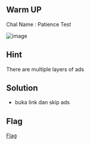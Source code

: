 ## Warm UP
Chal Name : Patience Test

![image](https://user-images.githubusercontent.com/23289982/204453185-e4be5f9c-6b9c-48c8-80ca-38a193468e43.png)

## Hint
There are multiple layers of ads

## Solution
* buka link dan skip ads

## Flag
[Flag](https://skrctf.me/fl4g_R3w4rd_th4nk5_f0r_y0ur_p4t13n7)
